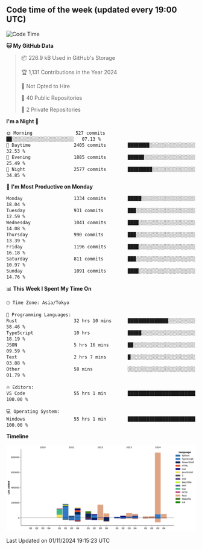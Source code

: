## Code time of the week (updated every 19:00 UTC)

<!--START_SECTION:waka-->
![Code Time](http://img.shields.io/badge/Code%20Time-3%2C855%20hrs%2017%20mins-blue)

**🐱 My GitHub Data** 

> 📦 226.9 kB Used in GitHub's Storage 
 > 
> 🏆 1,131 Contributions in the Year 2024
 > 
> 🚫 Not Opted to Hire
 > 
> 📜 40 Public Repositories 
 > 
> 🔑 2 Private Repositories 
 > 
**I'm a Night 🦉** 

```text
🌞 Morning                527 commits         ██░░░░░░░░░░░░░░░░░░░░░░░   07.13 % 
🌆 Daytime                2405 commits        ████████░░░░░░░░░░░░░░░░░   32.53 % 
🌃 Evening                1885 commits        ██████░░░░░░░░░░░░░░░░░░░   25.49 % 
🌙 Night                  2577 commits        █████████░░░░░░░░░░░░░░░░   34.85 % 
```
📅 **I'm Most Productive on Monday** 

```text
Monday                   1334 commits        █████░░░░░░░░░░░░░░░░░░░░   18.04 % 
Tuesday                  931 commits         ███░░░░░░░░░░░░░░░░░░░░░░   12.59 % 
Wednesday                1041 commits        ████░░░░░░░░░░░░░░░░░░░░░   14.08 % 
Thursday                 990 commits         ███░░░░░░░░░░░░░░░░░░░░░░   13.39 % 
Friday                   1196 commits        ████░░░░░░░░░░░░░░░░░░░░░   16.18 % 
Saturday                 811 commits         ███░░░░░░░░░░░░░░░░░░░░░░   10.97 % 
Sunday                   1091 commits        ████░░░░░░░░░░░░░░░░░░░░░   14.76 % 
```


📊 **This Week I Spent My Time On** 

```text
🕑︎ Time Zone: Asia/Tokyo

💬 Programming Languages: 
Rust                     32 hrs 10 mins      ███████████████░░░░░░░░░░   58.46 % 
TypeScript               10 hrs              █████░░░░░░░░░░░░░░░░░░░░   18.19 % 
JSON                     5 hrs 16 mins       ██░░░░░░░░░░░░░░░░░░░░░░░   09.59 % 
Text                     2 hrs 7 mins        █░░░░░░░░░░░░░░░░░░░░░░░░   03.88 % 
Other                    58 mins             ░░░░░░░░░░░░░░░░░░░░░░░░░   01.79 % 

🔥 Editors: 
VS Code                  55 hrs 1 min        █████████████████████████   100.00 % 

💻 Operating System: 
Windows                  55 hrs 1 min        █████████████████████████   100.00 % 
```

**Timeline**

![Lines of Code chart](https://raw.githubusercontent.com/SARDONYX-sard/SARDONYX-sard/main/assets/bar_graph.png)


 Last Updated on 01/11/2024 19:15:23 UTC
<!--END_SECTION:waka-->